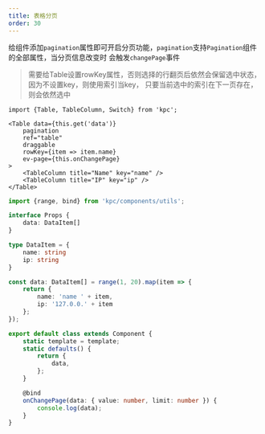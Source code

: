 ```yaml
---
title: 表格分页
order: 30
---
```


给组件添加`pagination`属性即可开启分页功能，`pagination`支持`Pagination`组件的全部属性，当分页信息改变时
会触发`changePage`事件

> 需要给Table设置rowKey属性，否则选择的行翻页后依然会保留选中状态，因为不设置key，则使用索引当key，
> 只要当前选中的索引在下一页存在，则会依然选中

```vdt
import {Table, TableColumn, Switch} from 'kpc';

<Table data={this.get('data')}
    pagination
    ref="table"
    draggable
    rowKey={item => item.name}
    ev-page={this.onChangePage}
>
    <TableColumn title="Name" key="name" />
    <TableColumn title="IP" key="ip" />
</Table>
```

```ts
import {range, bind} from 'kpc/components/utils';

interface Props {
    data: DataItem[]
}

type DataItem = {
    name: string
    ip: string
}

const data: DataItem[] = range(1, 20).map(item => {
    return {
        name: 'name ' + item,
        ip: '127.0.0.' + item
    };
});

export default class extends Component {
    static template = template;
    static defaults() {
        return {
            data, 
        };
    }

    @bind
    onChangePage(data: { value: number, limit: number }) {
        console.log(data);
    }
}
```
